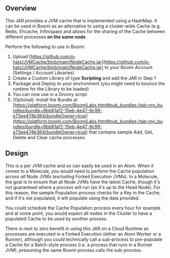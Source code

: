 ## Overview
This JAR provides a JVM cache that is implemented using a HashMap. It can be used in Boomi as an alternative to using a cluster-wide Cache (e.g. Redis, Ehcache, Infinispan) and allows for the sharing of the Cache between different processes **on the same node**.

Perform the following to use in Boomi:
1. Upload [https://github.com/p-hatz/JVMCache/blob/main/NodeCache.jar](https://github.com/p-hatz/JVMCache/blob/main/NodeCache.jar) to your Boomi Account (Settings / Account Libraries)
2. Create a Custom Library of type **Scripting** and add the JAR in Step 1
3. Package and Deploy to your environment (you might need to bounce the runtime for the Library to be loaded)
4. You can now use in a Groovy script
5. (Optional): Install the Bundle at [https://platform.boomi.com/BoomiLabs.html#pub_bundles;/tab=my_bundles/bundle=9bb81af2-15eb-4e47-8c99-e73ee474b364/bundleOwner=true](https://platform.boomi.com/BoomiLabs.html#pub_bundles;/tab=my_bundles/bundle=9bb81af2-15eb-4e47-8c99-e73ee474b364/bundleOwner=true) that contains sample Add, Get, Delete and Clear cache processes.

## Design
This is a per JVM cache and so can easily be used in an Atom. When it comes to a Molecule, you would need to perform the Cache population across *all* Node JVMs (excluding Forked Execution JVMs). In a Molecule, the goal is to ensure that all Node JVMs have the latest Cache, though it's not guaranteed where a process will run (as it's up to the Head Node).
For this reason, the sample Population process checks for a Key in the Cache, and if it's not populated, it will populate using the data provided.
<p>
You could schedule the Cache Population process every hour for example and at some point, you would expect all nodes in the Cluster to have a populated Cache to be used by another process.
<p>
There is next to zero benefit in using this JAR on a Cloud Runtime as processes are executed in a Forked Execution (either an Atom Worker or a Runner), although you could technically call a sub-process to pre-populate a Cache for a Batch-style process (i.e. a process that runs in a Runner JVM), presuming the same Boomi process calls the sub-process.

